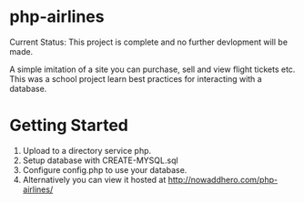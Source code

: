 php-airlines
============

Current Status: This project is complete and no further devlopment will be made. 

A simple imitation of a site you can purchase, sell and view flight tickets etc. This was a school project learn best practices for interacting with a database.  

Getting Started
===============
1. Upload to a directory service php. 
2. Setup database with CREATE-MYSQL.sql
3. Configure config.php to use your database. 
4. Alternatively you can view it hosted at http://nowaddhero.com/php-airlines/

